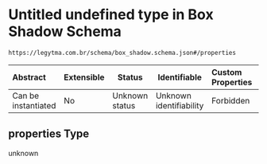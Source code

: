 # Untitled undefined type in Box Shadow Schema

```txt
https://legytma.com.br/schema/box_shadow.schema.json#/properties
```




| Abstract            | Extensible | Status         | Identifiable            | Custom Properties | Additional Properties | Access Restrictions | Defined In                                                                          |
| :------------------ | ---------- | -------------- | ----------------------- | :---------------- | --------------------- | ------------------- | ----------------------------------------------------------------------------------- |
| Can be instantiated | No         | Unknown status | Unknown identifiability | Forbidden         | Allowed               | none                | [box_shadow.schema.json\*](../schema/box_shadow.schema.json "open original schema") |

## properties Type

unknown
